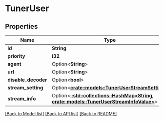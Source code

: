# TunerUser

## Properties

Name | Type | Description | Notes
------------ | ------------- | ------------- | -------------
**id** | **String** |  | 
**priority** | **i32** |  | 
**agent** | Option<**String**> |  | [optional]
**url** | Option<**String**> |  | [optional]
**disable_decoder** | Option<**bool**> |  | [optional]
**stream_setting** | Option<[**crate::models::TunerUserStreamSetting**](TunerUser_streamSetting.md)> |  | [optional]
**stream_info** | Option<[**::std::collections::HashMap<String, crate::models::TunerUserStreamInfoValue>**](TunerUser_streamInfo_value.md)> |  | [optional]

[[Back to Model list]](../README.md#documentation-for-models) [[Back to API list]](../README.md#documentation-for-api-endpoints) [[Back to README]](../README.md)


